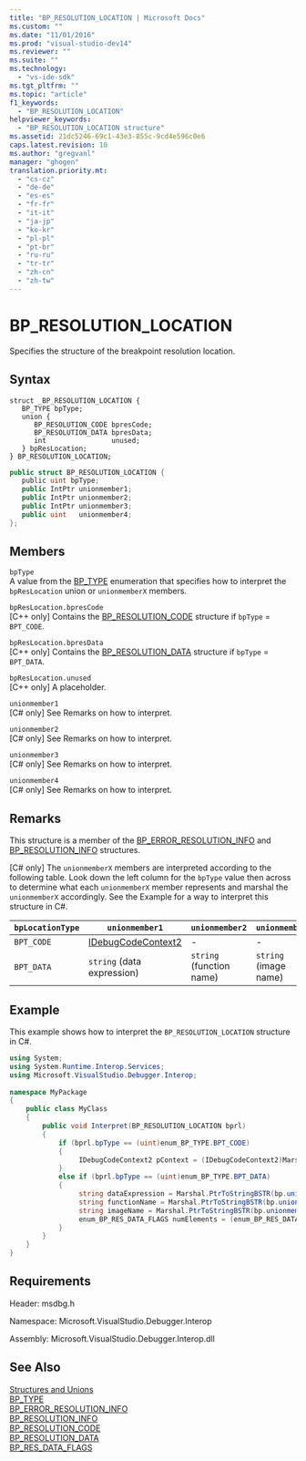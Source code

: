 ```yaml
---
title: "BP_RESOLUTION_LOCATION | Microsoft Docs"
ms.custom: ""
ms.date: "11/01/2016"
ms.prod: "visual-studio-dev14"
ms.reviewer: ""
ms.suite: ""
ms.technology: 
  - "vs-ide-sdk"
ms.tgt_pltfrm: ""
ms.topic: "article"
f1_keywords: 
  - "BP_RESOLUTION_LOCATION"
helpviewer_keywords: 
  - "BP_RESOLUTION_LOCATION structure"
ms.assetid: 21dc5246-69c1-43e3-855c-9cd4e596c0e6
caps.latest.revision: 10
ms.author: "gregvanl"
manager: "ghogen"
translation.priority.mt: 
  - "cs-cz"
  - "de-de"
  - "es-es"
  - "fr-fr"
  - "it-it"
  - "ja-jp"
  - "ko-kr"
  - "pl-pl"
  - "pt-br"
  - "ru-ru"
  - "tr-tr"
  - "zh-cn"
  - "zh-tw"
---
```

# BP_RESOLUTION_LOCATION
Specifies the structure of the breakpoint resolution location.  
  
## Syntax  
  
```cpp#  
struct _BP_RESOLUTION_LOCATION {  
   BP_TYPE bpType;  
   union {  
      BP_RESOLUTION_CODE bpresCode;  
      BP_RESOLUTION_DATA bpresData;  
      int                unused;  
   } bpResLocation;  
} BP_RESOLUTION_LOCATION;  
```  
  
```c#  
public struct BP_RESOLUTION_LOCATION {  
   public uint bpType;  
   public IntPtr unionmember1;  
   public IntPtr unionmember2;  
   public IntPtr unionmember3;  
   public uint   unionmember4;  
};  
```  
  
## Members  
 `bpType`  
 A value from the [BP_TYPE](../../../extensibility/debugger/reference/bp-type.md) enumeration that specifies how to interpret the `bpResLocation` union or `unionmemberX` members.  
  
 `bpResLocation.bpresCode`  
 [C++ only] Contains the [BP_RESOLUTION_CODE](../../../extensibility/debugger/reference/bp-resolution-code.md) structure if `bpType` = `BPT_CODE`.  
  
 `bpResLocation.bpresData`  
 [C++ only] Contains the [BP_RESOLUTION_DATA](../../../extensibility/debugger/reference/bp-resolution-data.md) structure if `bpType` = `BPT_DATA`.  
  
 `bpResLocation.unused`  
 [C++ only] A placeholder.  
  
 `unionmember1`  
 [C# only] See Remarks on how to interpret.  
  
 `unionmember2`  
 [C# only] See Remarks on how to interpret.  
  
 `unionmember3`  
 [C# only] See Remarks on how to interpret.  
  
 `unionmember4`  
 [C# only] See Remarks on how to interpret.  
  
## Remarks  
 This structure is a member of the [BP_ERROR_RESOLUTION_INFO](../../../extensibility/debugger/reference/bp-error-resolution-info.md) and [BP_RESOLUTION_INFO](../../../extensibility/debugger/reference/bp-resolution-info.md) structures.  
  
 [C# only] The `unionmemberX` members are interpreted according to the following table. Look down the left column for the `bpType` value then across to determine what each `unionmemberX` member represents and marshal the `unionmemberX` accordingly. See the Example for a way to interpret this structure in C#.  
  
|`bpLocationType`|`unionmember1`|`unionmember2`|`unionmember3`|`unionmember4`|  
|----------------------|--------------------|--------------------|--------------------|--------------------|  
|`BPT_CODE`|[IDebugCodeContext2](../../../extensibility/debugger/reference/idebugcodecontext2.md)|-|-|-|  
|`BPT_DATA`|`string` (data expression)|`string` (function name)|`string` (image name)|`enum_BP_RES_DATA_FLAGS`|  
  
## Example  
 This example shows how to interpret the `BP_RESOLUTION_LOCATION` structure in C#.  
  
```c#  
using System;  
using System.Runtime.Interop.Services;  
using Microsoft.VisualStudio.Debugger.Interop;  
  
namespace MyPackage  
{  
    public class MyClass  
    {  
        public void Interpret(BP_RESOLUTION_LOCATION bprl)  
        {  
            if (bprl.bpType == (uint)enum_BP_TYPE.BPT_CODE)  
            {  
                 IDebugCodeContext2 pContext = (IDebugCodeContext2)Marshal.GetObjectForIUnknown(bp.unionmember1);  
            }  
            else if (bprl.bpType == (uint)enum_BP_TYPE.BPT_DATA)  
            {  
                 string dataExpression = Marshal.PtrToStringBSTR(bp.unionmember3);  
                 string functionName = Marshal.PtrToStringBSTR(bp.unionmember2);  
                 string imageName = Marshal.PtrToStringBSTR(bp.unionmember3);  
                 enum_BP_RES_DATA_FLAGS numElements = (enum_BP_RES_DATA_FLAGS)bp.unionmember4;  
            }  
        }  
    }  
}  
```  
  
## Requirements  
 Header: msdbg.h  
  
 Namespace: Microsoft.VisualStudio.Debugger.Interop  
  
 Assembly: Microsoft.VisualStudio.Debugger.Interop.dll  
  
## See Also  
 [Structures and Unions](../../../extensibility/debugger/reference/structures-and-unions.md)   
 [BP_TYPE](../../../extensibility/debugger/reference/bp-type.md)   
 [BP_ERROR_RESOLUTION_INFO](../../../extensibility/debugger/reference/bp-error-resolution-info.md)   
 [BP_RESOLUTION_INFO](../../../extensibility/debugger/reference/bp-resolution-info.md)   
 [BP_RESOLUTION_CODE](../../../extensibility/debugger/reference/bp-resolution-code.md)   
 [BP_RESOLUTION_DATA](../../../extensibility/debugger/reference/bp-resolution-data.md)   
 [BP_RES_DATA_FLAGS](../../../extensibility/debugger/reference/bp-res-data-flags.md)